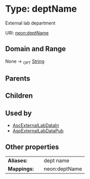 
# Type: deptName


External lab department

URI: [neon:deptName](https://data.neonscience.org/deptName)


## Domain and Range

None ->  <sub>OPT</sub> [String](types/String.md)

## Parents


## Children


## Used by

 * [AscExternalLabDataIn](AscExternalLabDataIn.md)
 * [AspExternalLabDataPub](AspExternalLabDataPub.md)

## Other properties

|  |  |  |
| --- | --- | --- |
| **Aliases:** | | dept name |
| **Mappings:** | | neon:deptName |

